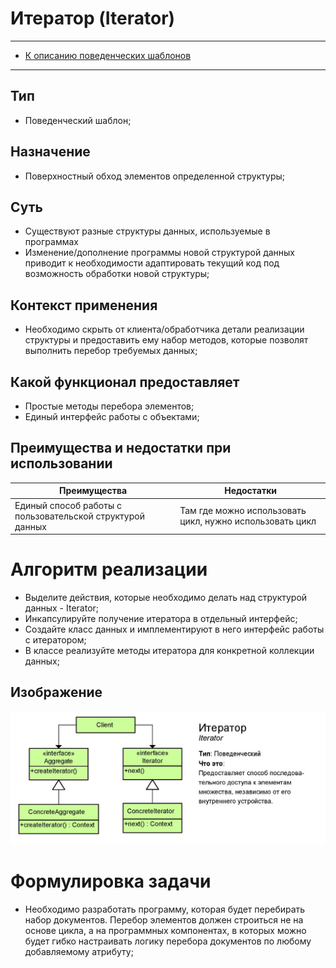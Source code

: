 # Итератор (Iterator)
****
* [К описанию поведенческих шаблонов](../README.md)
****

## Тип
* Поведенческий шаблон;

## Назначение
* Поверхностный обход элементов определенной структуры;

## Суть
* Существуют разные структуры данных, используемые в программах
* Изменение/дополнение программы новой структурой данных приводит 
к необходимости адаптировать текущий код под возможность 
обработки новой структуры;

## Контекст применения
* Необходимо скрыть от клиента/обработчика детали реализации 
структуры и предоставить ему набор методов, которые 
позволят выполнить перебор требуемых данных;

## Какой функционал предоставляет
* Простые методы перебора элементов;
* Единый интерфейс работы с объектами;

## Преимущества и недостатки при использовании
| Преимущества                                              | Недостатки                                               |
|-----------------------------------------------------------|----------------------------------------------------------|
| Единый способ работы с пользовательской структурой данных | Там где можно использовать цикл, нужно использовать цикл |

# Алгоритм реализации
* Выделите действия, которые необходимо делать над структурой данных - Iterator;
* Инкапсулируйте получение итератора в отдельный интерфейс;
* Создайте класс данных и имплементируют в него интерфейс работы с итератором;
* В классе реализуйте методы итератора для конкретной коллекции данных;

## Изображение
![Схема шаблона](iterator.jpg)

# Формулировка задачи
* Необходимо разработать программу, которая будет перебирать набор документов.
Перебор элементов должен строиться не на основе цикла, а на программных компонентах, 
в которых можно будет гибко настраивать логику перебора документов по любому добавляемому атрибуту;